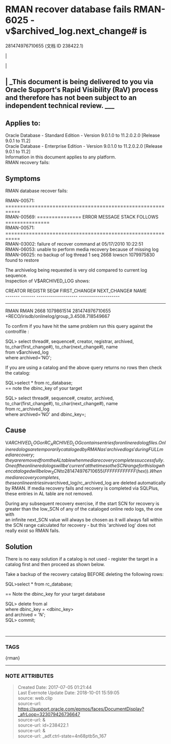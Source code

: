 # RMAN recover database fails RMAN-6025 - v$archived_log.next_change# is
281474976710655 (文档 ID 238422.1)

  

|

|

|  _This document is being delivered to you via Oracle Support's Rapid
Visibility (RaV) process and therefore has not been subject to an independent
technical review. ___  
---  
  
## Applies to:

Oracle Database - Standard Edition - Version 9.0.1.0 to 11.2.0.2.0 [Release
9.0.1 to 11.2]  
Oracle Database - Enterprise Edition - Version 9.0.1.0 to 11.2.0.2.0 [Release
9.0.1 to 11.2]  
Information in this document applies to any platform.  
RMAN recovery fails:  
  
  

## Symptoms

RMAN database recover fails:

RMAN-00571: ===========================================================  
RMAN-00569: =============== ERROR MESSAGE STACK FOLLOWS ===============  
RMAN-00571: ===========================================================  
RMAN-03002: failure of recover command at 05/17/2010 10:22:51  
RMAN-06053: unable to perform media recovery because of missing log  
RMAN-06025: no backup of log thread 1 seq 2668 lowscn 1079975830 found to
restore

  
The archivelog being requested is very old compared to current log sequence.  
Inspection of V$ARCHIVED_LOG shows:

CREATOR REGISTR SEQ# FIRST_CHANGE# NEXT_CHANGE# NAME  
\------- ------- -------------------- --------------------
-------------------- --------------------  
RMAN RMAN 2668 1079861514 281474976710655
+RECO/irisdb/onlinelog/group_3.4508.718549667

To confirm if you have hit the same problem run this query against the
controlfile :

SQL> select thread#, sequence#, creator, registrar, archived,  
to_char(first_change#), to_char(next_change#), name  
from v$archived_log  
where archived='NO';

If you are using a catalog and the above query returns no rows then check the
catalog:

  
SQL>select * from rc_database;  
== note the dbinc_key of your target  
  
SQL> select thread#, sequence#, creator, archived,  
to_char(first_change#), to_char(next_change#), name  
from rc_archived_log  
where archived='NO' and dbinc_key=<your dbinc_key>;

## Cause

V$ARCHIVED_LOG or RC_ARCHIVED_LOG contains entries for online redo log files.  
Online redo logs are temporarily cataloged by RMAN as 'archived logs' during  
FULL media recovery; they are removed from the AL table when media  
recovery completes successfully. One of the online redo logs will be 'current'  
at the time so the SCN range for this log when cataloged will be low_SCN to
281474976710655 (FFFFFFFFFFFF(hex)). When media recovery completes, these
online entries in v$archived_log/rc_archived_log are deleted automatically by
RMAN. If media recovery fails and recovery is completed via SQLPlus, these
entries in AL table are not removed.  
  
During any subsequent recovery exercise, if the start SCN for recovery is  
greater than the low_SCN of any of the cataloged online redo logs, the one
with  
an infinite next_SCN value will always be chosen as it will always fall within  
the SCN range calculated for recovery - but this 'archived log' does not
really exist so RMAN fails.

## Solution

There is no easy solution if a catalog is not used - register the target in a
catalog first and then proceed as shown below.

Take a backup of the recovery catalog BEFORE deleting the following rows:

SQL>select * from rc_database;

== Note the dbinc_key for your target database

SQL> delete from al  
where dbinc_key = <dbinc_key>  
and archived = 'N';  
SQL> commit;

    
    
       
  
  



---
### TAGS
{rman}

---
### NOTE ATTRIBUTES
>Created Date: 2017-07-05 01:21:44  
>Last Evernote Update Date: 2018-10-01 15:59:05  
>source: web.clip  
>source-url: https://support.oracle.com/epmos/faces/DocumentDisplay?_afrLoop=323079426736647  
>source-url: &  
>source-url: id=238422.1  
>source-url: &  
>source-url: _adf.ctrl-state=4n68ptb5n_167  
